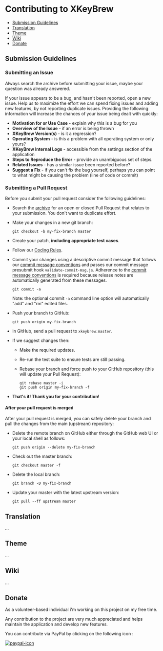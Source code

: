 # Contributing to XKeyBrew

 - [Submission Guidelines](#submit)
 - [Translation](#translation)
 - [Theme](#theme)
 - [Wiki](#wiki)
 - [Donate](#donate)
 
## <a name="submit">Submission Guidelines</a>

### Submitting an Issue
Always search the archive before submitting your issue, maybe your question was already answered.

If your issue appears to be a bug, and hasn't been reported, open a new issue.
Help us to maximize the effort we can spend fixing issues and adding new
features, by not reporting duplicate issues.  Providing the following information will increase the
chances of your issue being dealt with quickly:

* **Motivation for or Use Case** - explain why this is a bug for you
* **Overview of the Issue** - if an error is being thrown
* **XKeyBrew Version(s)** - is it a regression?
* **Operating System** - is this a problem with all operating system or only yours?
* **XKeyBrew Internal Logs** - accessible from the settings section of the application
* **Steps to Reproduce the Error** - provide an unambiguous set of steps.
* **Related Issues** - has a similar issue been reported before?
* **Suggest a Fix** - if you can't fix the bug yourself, perhaps you can point to what might be
  causing the problem (line of code or commit)

### Submitting a Pull Request
Before you submit your pull request consider the following guidelines:

* Search the [archive](archive) for an open or closed Pull Request that relates to your submission. You don't want to duplicate effort.
* Make your changes in a new git branch:

     ```shell
     git checkout -b my-fix-branch master
     ```

* Create your patch, **including appropriate test cases**.
* Follow our [Coding Rules](#rules).
* Commit your changes using a descriptive commit message that follows our
  [commit message conventions](#commit-message-format) and passes our commit message presubmit hook
  `validate-commit-msg.js`. Adherence to the [commit message conventions](#commit-message-format)
  is required because release notes are automatically generated from these messages.

     ```shell
     git commit -a
     ```
  Note: the optional commit `-a` command line option will automatically "add" and "rm" edited files.

* Push your branch to GitHub:

    ```shell
    git push origin my-fix-branch
    ```

* In GitHub, send a pull request to `xkeybrew:master`.

* If we suggest changes then:
  * Make the required updates.
  * Re-run the test suite to ensure tests are still passing.
  * Rebase your branch and force push to your GitHub repository (this will update your Pull Request):

    ```shell
    git rebase master -i
    git push origin my-fix-branch -f
    ```

* **That's it! Thank you for your contribution!**

#### After your pull request is merged

After your pull request is merged, you can safely delete your branch and pull the changes
from the main (upstream) repository:

* Delete the remote branch on GitHub either through the GitHub web UI or your local shell as follows:

    ```shell
    git push origin --delete my-fix-branch
    ```

* Check out the master branch:

    ```shell
    git checkout master -f
    ```

* Delete the local branch:

    ```shell
    git branch -D my-fix-branch
    ```

* Update your master with the latest upstream version:

    ```shell
    git pull --ff upstream master
    ```

## <a name="translation">Translation</a>

...

## <a name="theme">Theme</a>

...

## <a name="wiki">Wiki</a>

...

## <a name="donate">Donate</a>

As a volunteer-based individual i'm working on this project on my free time.

Any contribution to the project are very much appreciated and helps maintain the application and develop new features.

You can contribute via PayPal by clicking on the following icon :

[![paypal-icon](https://bytebucket.org/Badisi/xkeybrew/wiki/images/paypal.png)](https://www.paypal.com/cgi-bin/webscr?cmd=_s-xclick&hosted_button_id=8VETXK2GHPDSJ)
